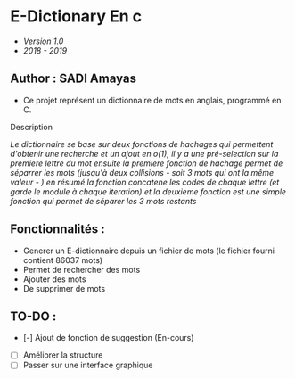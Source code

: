 # E-Dictionary En c

- *Version 1.0*
- *2018 - 2019*

## Author : SADI Amayas

- Ce projet représent un dictionnaire de mots en anglais, programmé en C.

Description

*Le dictionnaire se base sur deux fonctions de hachages qui permettent d'obtenir une recherche et un ajout en o(1), il y a une pré-selection sur la premiere lettre du mot ensuite la premiere fonction de hachage permet de séparrer les mots (jusqu'à deux collisions - soit 3 mots qui ont la même valeur - ) en résumé la fonction concatene les codes de chaque lettre (et garde le module à chaque iteration) et la deuxieme fonction est une simple fonction qui permet de séparer les 3 mots restants*

## Fonctionnalités :
- Generer un E-dictionnaire depuis un fichier de mots (le fichier fourni contient 86037 mots)
- Permet de rechercher des mots
- Ajouter des mots
- De supprimer de mots

## TO-DO : 
- [-] Ajout de fonction de suggestion (En-cours)
- [ ] Améliorer la structure
- [ ] Passer sur une interface graphique
